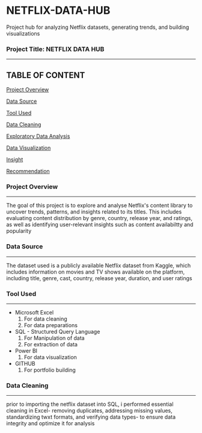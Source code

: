 # NETFLIX-DATA-HUB
Project hub for analyzing Netflix datasets, generating trends, and building visualizations

### Project Title: NETFLIX DATA HUB
---

TABLE OF CONTENT
---
[Project Overview](#Project_Overview)

[Data Source](#Data_Source)

[Tool Used](#Tool_used)

[Data Cleaning](#Data_Cleaning)

[Exploratory Data Analysis](#Exploratory_Data_Analysis)

[Data Visualization](#Data_Visualization)

[Insight](#Insight)

[Recommendation](#Recommendation)

### Project Overview
---
The goal of this project is to explore and analyse Netflix's content library to uncover trends, patterns, and insights related to its titles. 
This includes evaluating content distribution by genre, country, release year, and ratings, as well as identifying user-relevant insights such as content availabiltty and popularity

### Data Source
---
The dataset used is a publicly available Netflix dataset from Kaggle, which includes information on movies and TV shows available on the platform, including title, genre, cast, country, release year, duration, and user ratings

### Tool Used
---
- Microsoft Excel
  1. For data cleaning
  2. For data preparations
- SQL - Structured Query Language
  1. For Manipulation of data
  2. For extraction of data
- Power BI
  1. For data visualization
- GITHUB
  1. For portfolio building

### Data Cleaning
---
prior to importing the netflix dataset into SQL, i performed essential cleaning in Excel- removing duplicates, addressing missing values, standardizing twxt formats, and verifying data types- to ensure data integrity and optimize it for analysis

